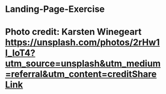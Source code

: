 # Landing-Page-Exercise

# Photo credit: Karsten Winegeart https://unsplash.com/photos/2rHw1I_IoT4?utm_source=unsplash&utm_medium=referral&utm_content=creditShareLink

